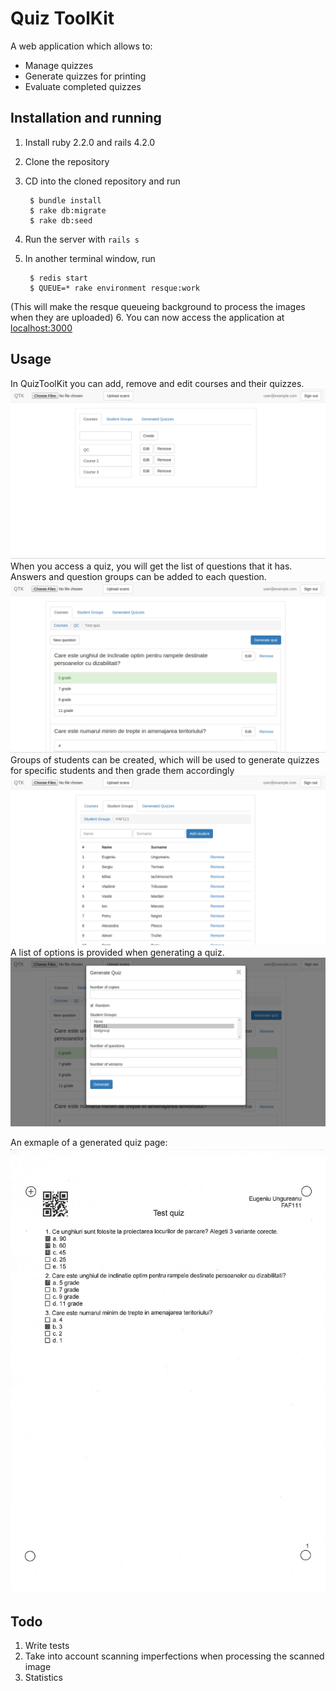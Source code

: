 Quiz ToolKit
============
A web application which allows to:
* Manage quizzes
* Generate quizzes for printing 
* Evaluate completed quizzes

Installation and running
------------------------------

1. Install ruby 2.2.0 and rails 4.2.0

2. Clone the repository

3. CD into the cloned repository and run 

        $ bundle install
        $ rake db:migrate
        $ rake db:seed

4. Run the server with `rails s` 
5. In another terminal window, run 

        $ redis start 
        $ QUEUE=* rake environment resque:work
(This will make the resque queueing background to process the images when they are uploaded)
6. You can now access the application at [localhost:3000](http://localhost:3000)

Usage
--------------
In QuizToolKit you can add, remove and edit courses and their quizzes.
![](/public/screenshots/1.PNG)
When you access a quiz, you will get the list of questions that it has. Answers and question groups can be added to each question.
![](/public/screenshots/3.PNG)
Groups of students can be created, which will be used to generate quizzes for specific students and then grade them accordingly 
![](/public/screenshots/2.PNG)
A list of options is provided when generating a quiz. 
![](/public/screenshots/5.PNG)

An exmaple of a generated quiz page:
![](/public/screenshots/generated_quiz.JPG)

Todo
------------
1. Write tests
2. Take into account scanning imperfections when processing the scanned image
3. Statistics


